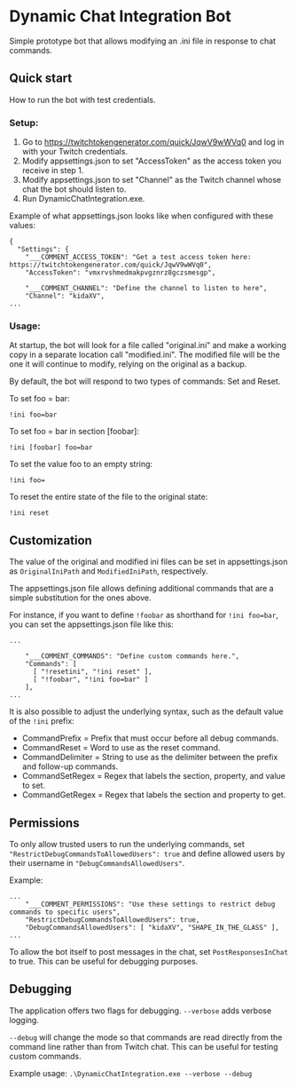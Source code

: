 # Dynamic Chat Integration Bot

Simple prototype bot that allows modifying an .ini file in response to chat commands.

## Quick start

How to run the bot with test credentials.

### Setup:

1. Go to https://twitchtokengenerator.com/quick/JqwV9wWVq0 and log in with your Twitch credentials.
2. Modify appsettings.json to set "AccessToken" as the access token you receive in step 1.
3. Modify appsettings.json to set "Channel" as the Twitch channel whose chat the bot should listen to.
4. Run DynamicChatIntegration.exe.

Example of what appsettings.json looks like when configured with these values:

```
{
  "Settings": {
    "___COMMENT_ACCESS_TOKEN": "Get a test access token here: https://twitchtokengenerator.com/quick/JqwV9wWVq0",
    "AccessToken": "vmxrvshmedmakpvgznrz8gczsmesgp",

    "___COMMENT_CHANNEL": "Define the channel to listen to here",
    "Channel": "kidaXV",
...
```

### Usage:

At startup, the bot will look for a file called "original.ini" and make a working copy in a separate location call "modified.ini". The modified file will be the one it will continue to modify, relying on the original as a backup.

By default, the bot will respond to two types of commands: Set and Reset.

To set foo = bar:

`!ini foo=bar`

To set foo = bar in section [foobar]:

`!ini [foobar] foo=bar`

To set the value foo to an empty string:

`!ini foo=`

To reset the entire state of the file to the original state:

`!ini reset`

## Customization

The value of the original and modified ini files can be set in appsettings.json as `OriginalIniPath` and `ModifiedIniPath`, respectively.

The appsettings.json file allows defining additional commands that are a simple substitution for the ones above.

For instance, if you want to define `!foobar` as shorthand for `!ini foo=bar`, you can set the appsettings.json file like this:

```
...

    "___COMMENT_COMMANDS": "Define custom commands here.",
    "Commands": [
      [ "!resetini", "!ini reset" ],
      [ "!foobar", "!ini foo=bar" ]
    ],
...
```

It is also possible to adjust the underlying syntax, such as the default value of the `!ini` prefix:

 * CommandPrefix = Prefix that must occur before all debug commands.
 * CommandReset = Word to use as the reset command.
 * CommandDelimiter = String to use as the delimiter between the prefix and follow-up commands.
 * CommandSetRegex = Regex that labels the section, property, and value to set.
 * CommandGetRegex = Regex that labels the section and property to get.

## Permissions

To only allow trusted users to run the underlying commands, set `"RestrictDebugCommandsToAllowedUsers": true` and define allowed users by their username in `"DebugCommandsAllowedUsers"`.

Example:
```
...
    "___COMMENT_PERMISSIONS": "Use these settings to restrict debug commands to specific users",
    "RestrictDebugCommandsToAllowedUsers": true,
    "DebugCommandsAllowedUsers": [ "kidaXV", "SHAPE_IN_THE_GLASS" ],
...
```

To allow the bot itself to post messages in the chat, set `PostResponsesInChat` to true. This can be useful for debugging purposes.

## Debugging

The application offers two flags for debugging. `--verbose` adds verbose logging.

`--debug` will change the mode so that commands are read directly from the command line rather than from Twitch chat. This can be useful for testing custom commands.

Example usage: `.\DynamicChatIntegration.exe --verbose --debug`